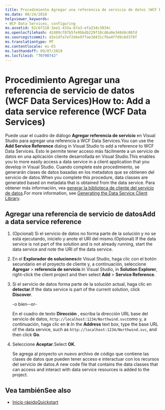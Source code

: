 ```yaml
---
title: Procedimiento Agregar una referencia de servicio de datos (WCF Data Services)
ms.date: 08/24/2018
helpviewer_keywords:
- WCF Data Services, configuring
ms.assetid: 62c6f318-3ee1-433a-b7a3-efa234c3034c
ms.openlocfilehash: 42d89cf87b5fe9bbdb229f10cd6a0e340d4c08fd
ms.sourcegitcommit: d2e1dfa7ef2d4e9ffae3d431cf6a4ffd9c8d378f
ms.translationtype: MT
ms.contentlocale: es-ES
ms.lasthandoff: 09/07/2019
ms.locfileid: "70790742"
---
```

# <a name="how-to-add-a-data-service-reference-wcf-data-services"></a><span data-ttu-id="5e409-102">Procedimiento Agregar una referencia de servicio de datos (WCF Data Services)</span><span class="sxs-lookup"><span data-stu-id="5e409-102">How to: Add a data service reference (WCF Data Services)</span></span>

<span data-ttu-id="5e409-103">Puede usar el cuadro de diálogo **Agregar referencia de servicio** en Visual Studio para agregar una referencia a WCF Data Services.</span><span class="sxs-lookup"><span data-stu-id="5e409-103">You can use the **Add Service Reference** dialog in Visual Studio to add a reference to WCF Data Services.</span></span> <span data-ttu-id="5e409-104">Esto le permite tener acceso más fácilmente a un servicio de datos en una aplicación cliente desarrollada en Visual Studio.</span><span class="sxs-lookup"><span data-stu-id="5e409-104">This enables you to more easily access a data service in a client application that you develop in Visual Studio.</span></span> <span data-ttu-id="5e409-105">Cuando complete este procedimiento, se generarán clases de datos basadas en los metadatos que se obtienen del servicio de datos.</span><span class="sxs-lookup"><span data-stu-id="5e409-105">When you complete this procedure, data classes are generated based on metadata that is obtained from the data service.</span></span> <span data-ttu-id="5e409-106">Para obtener más información, vea [generar la biblioteca de cliente del servicio de datos](generating-the-data-service-client-library-wcf-data-services.md).</span><span class="sxs-lookup"><span data-stu-id="5e409-106">For more information, see [Generating the Data Service Client Library](generating-the-data-service-client-library-wcf-data-services.md).</span></span>

## <a name="add-a-data-service-reference"></a><span data-ttu-id="5e409-107">Agregar una referencia de servicio de datos</span><span class="sxs-lookup"><span data-stu-id="5e409-107">Add a data service reference</span></span>

1. <span data-ttu-id="5e409-108">(Opcional) Si el servicio de datos no forma parte de la solución y no se está ejecutando, inícielo y anote el URI del mismo.</span><span class="sxs-lookup"><span data-stu-id="5e409-108">(Optional) If the data service is not part of the solution and is not already running, start the data service and note the URI of the data service.</span></span>

2. <span data-ttu-id="5e409-109">En el **Explorador de soluciones**de Visual Studio, haga clic con el botón secundario en el proyecto de cliente y, a continuación, seleccione **Agregar** > **referencia de servicio**.</span><span class="sxs-lookup"><span data-stu-id="5e409-109">In Visual Studio, in **Solution Explorer**, right-click the client project and then select **Add** > **Service Reference**.</span></span>

3. <span data-ttu-id="5e409-110">Si el servicio de datos forma parte de la solución actual, haga clic en **detectar**.</span><span class="sxs-lookup"><span data-stu-id="5e409-110">If the data service is part of the current solution, click **Discover**.</span></span>

     <span data-ttu-id="5e409-111">-o bien-</span><span class="sxs-lookup"><span data-stu-id="5e409-111">-or-</span></span>

     <span data-ttu-id="5e409-112">En el cuadro de texto **Dirección** , escriba la dirección URL base del servicio de datos, `http://localhost:1234/Northwind.svc`como y, a continuación, haga clic en **ir**.</span><span class="sxs-lookup"><span data-stu-id="5e409-112">In the **Address** text box, type the base URL of the data service, such as `http://localhost:1234/Northwind.svc`, and then click **Go**.</span></span>

4. <span data-ttu-id="5e409-113">Seleccione **Aceptar**.</span><span class="sxs-lookup"><span data-stu-id="5e409-113">Select **OK**.</span></span>

     <span data-ttu-id="5e409-114">Se agrega al proyecto un nuevo archivo de código que contiene las clases de datos que pueden tener acceso e interactuar con los recursos del servicio de datos.</span><span class="sxs-lookup"><span data-stu-id="5e409-114">A new code file that contains the data classes that can access and interact with data service resources is added to the project.</span></span>

## <a name="see-also"></a><span data-ttu-id="5e409-115">Vea también</span><span class="sxs-lookup"><span data-stu-id="5e409-115">See also</span></span>

- [<span data-ttu-id="5e409-116">Inicio rápido</span><span class="sxs-lookup"><span data-stu-id="5e409-116">Quickstart</span></span>](quickstart-wcf-data-services.md)
